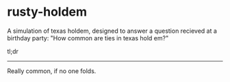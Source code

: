 # rusty-holdem
A simulation of texas holdem, designed to answer a question recieved at a birthday party: "How common are ties in texas hold em?"

tl;dr
____
Really common, if no one folds.
